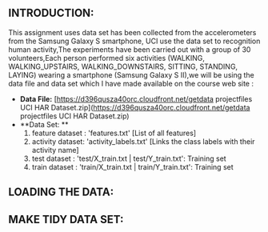 ## INTRODUCTION: ##

 This assignment uses data set has been collected from the accelerometers from the Samsung Galaxy S smartphone, UCI use the data set to recognition human activity,The experiments have been carried out with a group of 30 volunteers,Each person performed six activities (WALKING, WALKING_UPSTAIRS, WALKING_DOWNSTAIRS, SITTING, STANDING, LAYING) wearing a smartphone (Samsung Galaxy S II),we will be using the data file and data set which I have made available on the course web site :
  
  - **Data File:** [https://d396qusza40orc.cloudfront.net/getdata projectfiles UCI HAR Dataset.zip](https://d396qusza40orc.cloudfront.net/getdata projectfiles UCI HAR Dataset.zip)
  - **Data Set: **
       1. feature dataset : 'features.txt' [List of all features]
       2. activity dataset: 'activity_labels.txt' [Links the class labels with their activity name]
       3. test dataset    : 'test/X_train.txt | test/Y_train.txt': Training set
       4. train dataset   : 'train/X_train.txt | train/Y_train.txt': Training set


## LOADING THE DATA: ##


## MAKE TIDY DATA SET: ##


